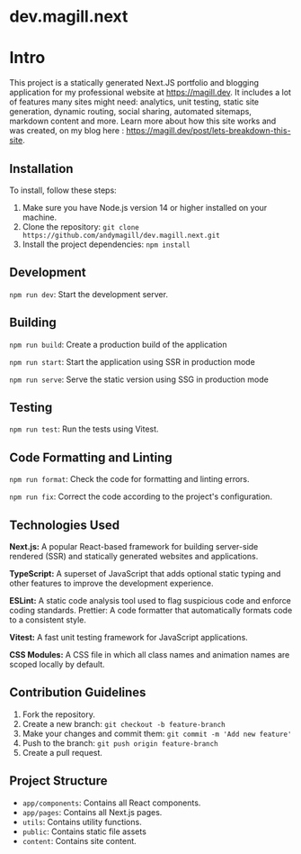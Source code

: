 # dev.magill.next

# Intro

This project is a statically generated Next.JS portfolio and blogging application for my professional website at https://magill.dev. It includes a lot of features many sites might need: analytics, unit testing, static site generation, dynamic routing, social sharing, automated sitemaps, markdown content and more. Learn more about how this site works and was created, on my blog here : https://magill.dev/post/lets-breakdown-this-site.

## Installation

To install, follow these steps:

1. Make sure you have Node.js version 14 or higher installed on your machine.
2. Clone the repository: `git clone https://github.com/andymagill/dev.magill.next.git`
3. Install the project dependencies: `npm install`

## Development

`npm run dev`: Start the development server.

## Building

`npm run build`: Create a production build of the application

`npm run start`: Start the application using SSR in production mode

`npm run serve`: Serve the static version using SSG in production mode

## Testing

`npm run test`: Run the tests using Vitest.

## Code Formatting and Linting

`npm run format`: Check the code for formatting and linting errors.

`npm run fix`: Correct the code according to the project's configuration.

## Technologies Used

**Next.js:** A popular React-based framework for building server-side rendered (SSR) and statically generated websites and applications.

**TypeScript:** A superset of JavaScript that adds optional static typing and other features to improve the development experience.

**ESLint:** A static code analysis tool used to flag suspicious code and enforce coding standards.
Prettier: A code formatter that automatically formats code to a consistent style.

**Vitest:** A fast unit testing framework for JavaScript applications.

**CSS Modules:** A CSS file in which all class names and animation names are scoped locally by default.


## Contribution Guidelines
1. Fork the repository.
2. Create a new branch: `git checkout -b feature-branch`
3. Make your changes and commit them: `git commit -m 'Add new feature'`
4. Push to the branch: `git push origin feature-branch`
5. Create a pull request.

## Project Structure
- `app/components`: Contains all React components.
- `app/pages`: Contains all Next.js pages.
- `utils`: Contains utility functions.
- `public`: Contains static file assets
- `content`: Contains site content.